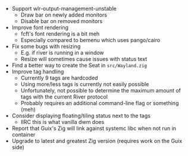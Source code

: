 * Support wlr-output-management-unstable
	* Draw bar on newly added monitors
	* Disable bar on removed monitors
* Improve font rendering
	* fcft's font rendering is a bit meh
	* Especially compared to bemenu which uses pango/cairo
* Fix some bugs with resizing
	* E.g. if river is running in a window
	* Resize will sometimes cause issues with status text
* Find a better way to create the Seat in `src/Wayland.zig`
* Improve tag handling
	* Currently 9 tags are hardcoded
	* Using more/less tags is currently not easily possible
	* Unfortunately, not possible to determine the maximum amount of tags with the current River protocol
	* Probably requires an additional command-line flag or something (meh)
* Consider displaying floating/tiling status next to the tags
	* IIRC this is what vanilla dwm does
* Report that Guix's Zig will link against systemc libc when not run in container
* Upgrade to latest and greatest Zig version (requires work on the Guix side)
